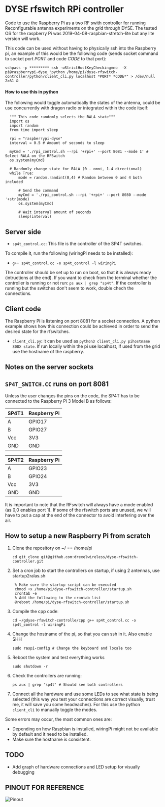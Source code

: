# DYSE rfswitch RPi controller 
Code to use the Raspberry Pi as a two RF swith controller for running Reconfigurable antenna experiments on the grid through DYSE. The tested OS for the raspberry Pi was 2019-04-08-raspbian-stretch-lite but any lite version will work.

This code can be used without having to physically ssh into the Raspberry pi, an example of this would be the following code (sends socket command to socket port *PORT* and code *CODE* to that port):

`sshpass -p ********* ssh -oStrictHostKeyChecking=no  -X pi@raspberrypi-dyse "python /home/pi/dyse-rfswitch-controller/python/client_cli.py localhost *PORT* *CODE*" > /dev/null 2>&1 &`

#### How to use this in python

The following would toggle automatically the states of the antenna, could be use concurrently with dragon radio or integrated within the code itself:

      """ This code randomly selects the RALA state"""
      import os
      import random
      from time import sleep

      rpi = "raspberrypi-dyse"
      interval = 0.5 # Amount of seconds to sleep

      myCmd = './rpi_control.sh --rpi '+rpi+' --port 8081 --mode 1' # Select RALA on the RFSwitch
      os.system(myCmd)

      # Randomly change state for RALA (0 - omni, 1-4 directional)
      while True:
          mode = random.randint(0,4) # Random between 0 and 4 both included

          # Send the command
          myCmd = './rpi_control.sh --rpi '+rpi+' --port 8080 --mode '+str(mode)
          os.system(myCmd)

          # Wait interval amount of seconds
          sleep(interval)

      
## Server side

* `sp4t_control.cc`: This file is the controller of the SP4T switches.

To compile it, run the following (wiringPi needs to be installed):

* `g++ sp4t_control.cc -o sp4t_control -l wiringPi`

The controller should be set up to run on boot, so that it is always ready (intructions at the end). If you want to check from the terminal whether the controller is running or not run: `ps aux | grep "sp4t"`. If the controller is running but the switches don't seem to work, double chech the connections.

## Client code

The Raspberry Pi is listening on port 8081 for a socket connection. A python example shows how this connection could be achieved in order to send the desired state for the rfswitches.

* `client_cli.py`: it can be used as `python3 client_cli.py pihostname 808X state`. If run locally within the pi use localhost, if used from the grid use the hostname of the raspberry.

## Notes on the server sockets



## `SP4T_SWITCH.CC` runs on port 8081

Unless the user changes the pins on the code, the SP4T has to be connected to the Raspberry Pi 3 Model B as follows:

SP4T1 | Raspberry Pi
------ | ------
A      | GPIO17
B      | GPIO27
Vcc    | 3V3
GND    | GND

SP4T2 | Raspberry Pi
------ | ------
A      | GPIO23
B      | GPIO24
Vcc    | 3V3
GND    | GND


It is important to note that the RFswitch will always have a mode enabled (as 0,0 enables port 1). If some of the rfswitch ports are unused, we will have to put a cap at the end of the connector to avoid interfering over the air.

## How to setup a new Raspberry Pi from scratch

1. Clone the repository on ~/ == /home/pi

      `cd
      git clone git@github.com:drexelwireless/dyse-rfswitch-controller.git`

2. Set a cron job to start the controllers on startup, if using 2 antennas, use startup2ralas.sh

        % Make sure the startup script can be executed
        chmod +x /home/pi/dyse-rfswitch-controller/startup.sh
        crontab -e
        % Add the following to the crontab list
        @reboot /home/pi/dyse-rfswitch-controller/startup.sh

3. Compile the cpp code:

      `cd ~/gdyse-rfswitch-controlle/cpp
      g++ sp4t_control.cc -o sp4t_control -l wiringPi`

4. Change the hostname of the pi, so that you can ssh in it. Also enable SHH

      `sudo raspi-config # Change the keyboard and locale too`

5. Reboot the system and test everything works

      `sudo shutdown -r`

6. Check the controllers are running:

      `ps aux | grep "sp4t" # Should see both controllers`

7. Connect all the hardware and use some LEDs to see what state is being selected (this way you test your connections are correct visually, trust me, it will save you some headeaches). For this use the python `client_cli` to manually toggle the modes.

Some errors may occur, the most common ones are:

* Depending on how Raspbian is installed, wiringPi might not be available by default and it need to be installed.
* Make sure the hostname is consistent.

## TODO

* Add graph of hardware connections and LED setup for visually debugging

## PINOUT FOR REFERENCE

![Pinout](http://wiki.sunfounder.cc/images/9/95/Pi3_gpio.png)
